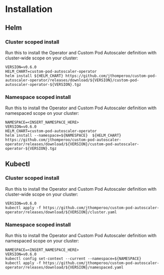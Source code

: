 # Installation

## Helm

### Cluster scoped install
Run this to install the Operator and Custom Pod Autoscaler definition with cluster-wide scope on your cluster:
```
VERSION=v0.6.0
HELM_CHART=custom-pod-autoscaler-operator
helm install ${HELM_CHART} https://github.com/jthomperoo/custom-pod-autoscaler-operator/releases/download/${VERSION}/custom-pod-autoscaler-operator-${VERSION}.tgz
```

### Namespace scoped install
Run this to install the Operator and Custom Pod Autoscaler definition with namespaced scope on your cluster:
```
NAMESPACE=<INSERT_NAMESPACE_HERE>
VERSION=v0.6.0
HELM_CHART=custom-pod-autoscaler-operator
helm install --namespace=${NAMESPACE}  ${HELM_CHART} https://github.com/jthomperoo/custom-pod-autoscaler-operator/releases/download/${VERSION}/custom-pod-autoscaler-operator-${VERSION}.tgz
``````

## Kubectl

### Cluster scoped install
Run this to install the Operator and Custom Pod Autoscaler definition with cluster-wide scope on your cluster:
```
VERSION=v0.6.0
kubectl apply -f https://github.com/jthomperoo/custom-pod-autoscaler-operator/releases/download/${VERSION}/cluster.yaml
```

### Namespace scoped install
Run this to install the Operator and Custom Pod Autoscaler definition with namespaced scope on your cluster:
```
NAMESPACE=<INSERT_NAMESPACE_HERE>
VERSION=v0.6.0
kubectl config set-context --current --namespace=${NAMESPACE}
kubectl apply -f https://github.com/jthomperoo/custom-pod-autoscaler-operator/releases/download/${VERSION}/namespaced.yaml
``````
